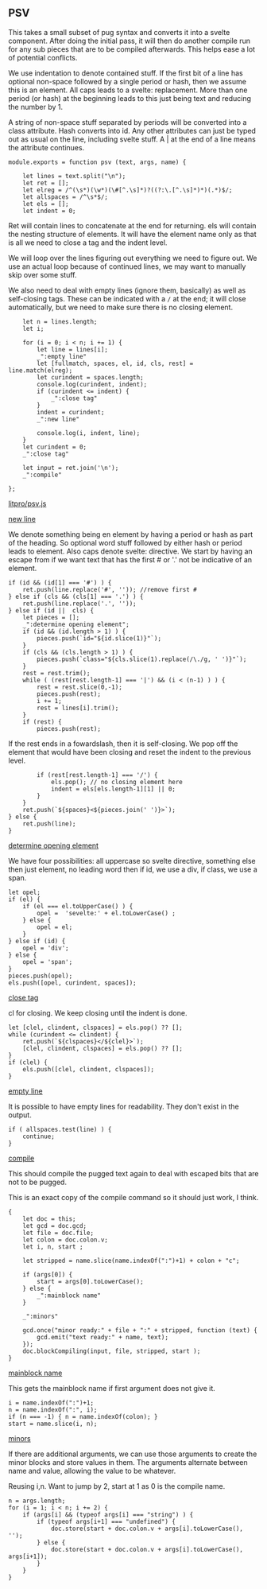## PSV

This takes a small subset of pug syntax and converts it into a svelte
component. After doing the initial pass, it will then do another compile run
for any sub pieces that are to be compiled afterwards. This helps ease a lot
of potential conflicts. 

We use indentation to denote contained stuff. If the first bit of a line has
optional non-space followed by a single period or hash, then we assume this is an
element. All caps leads to a svelte: replacement. More than one period (or
hash)  at the
beginning leads to this just being text and reducing the number by 1.

A string of non-space stuff separated by periods will be converted into a
class attribute. Hash converts into id. Any other attributes can just be typed
out as usual on the line, including svelte stuff. A | at the end of a line
means the attribute continues. 

    module.exports = function psv (text, args, name) {

        let lines = text.split("\n");
        let ret = [];
        let elreg = /^(\s*)(\w*)(\#[^.\s]*)?((?:\.[^.\s]*)*)(.*)$/;
        let allspaces = /^\s*$/;
        let els = [];
        let indent = 0;

Ret will contain lines to concatenate at the end for returning. els will
contain the nesting structure of elements. It will have the element name only
as that is all we need to close a tag and the indent level. 

We will loop over the lines figuring out everything we need to figure out. We
use an actual loop because of continued lines, we may want to manually skip
over some stuff. 
        
We also need to deal with empty lines (ignore them, basically) as well as
self-closing tags. These can be indicated with a `/` at the end; it will close
automatically, but we need to make sure there is no closing element. 

        let n = lines.length;
        let i;

        for (i = 0; i < n; i += 1) {
            let line = lines[i];
            _":empty line"
            let [fullmatch, spaces, el, id, cls, rest] = line.match(elreg);
            let curindent = spaces.length;
            console.log(curindent, indent);
            if (curindent <= indent) {
                _":close tag"
            } 
            indent = curindent;
            _":new line"

            console.log(i, indent, line);
        }
        let curindent = 0; 
        _":close tag"
    
        let input = ret.join('\n');
        _":compile"

    };


[litpro/psv.js](# "save:")

[new line]()


We denote something being en element by having a period or hash as part of the
heading. So optional word stuff followed by either hash or period leads to
element. Also caps denote svelte: directive.  We start by having an escape
from if we want text that has the first # or '.' not be indicative of an element. 
    
    if (id && (id[1] === '#') ) {
        ret.push(line.replace('#', '')); //remove first #
    } else if (cls && (cls[1] === '.') ) {
        ret.push(line.replace('.', ''));
    } else if (id ||  cls) {
        let pieces = [];
        _":determine opening element";
        if (id && (id.length > 1) ) {
            pieces.push(`id="${id.slice(1)}"`); 
        }
        if (cls && (cls.length > 1) ) {
            pieces.push(`class="${cls.slice(1).replace(/\./g, ' ')}"`);
        }
        rest = rest.trim();
        while ( (rest[rest.length-1] === '|') && (i < (n-1) ) ) {
            rest = rest.slice(0,-1);
            pieces.push(rest);
            i += 1;
            rest = lines[i].trim();
        }
        if (rest) {
            pieces.push(rest);

If the rest ends in a fowardslash, then it is self-closing. We pop off the
element that would have been closing and reset the indent to the previous
level.

            if (rest[rest.length-1] === '/') {
                els.pop(); // no closing element here
                indent = els[els.length-1][1] || 0;
            }
        }
        ret.push(`${spaces}<${pieces.join(' ')}>`);
    } else {
        ret.push(line);
    }

[determine opening element]()

We have four possibilities:  all uppercase so svelte directive, something else
then just element, no leading word then if id, we use a div, if class, we use
a span. 

    let opel;
    if (el) {
        if (el === el.toUpperCase() ) {
            opel =  'sevelte:' + el.toLowerCase() ;
        } else {
            opel = el;
        }
    } else if (id) {
        opel = 'div';
    } else {
        opel = 'span';
    }
    pieces.push(opel);
    els.push([opel, curindent, spaces]);


[close tag]()

cl for closing. We keep closing until the indent is done. 

    let [clel, clindent, clspaces] = els.pop() ?? [];
    while (curindent <= clindent) {
        ret.push(`${clspaces}</${clel}>`);
        [clel, clindent, clspaces] = els.pop() ?? [];
    }
    if (clel) {
        els.push([clel, clindent, clspaces]);
    }
    

[empty line]() 

It is possible to have empty lines for readability. They don't exist in the
output. 

    if ( allspaces.test(line) ) {
        continue;
    }


[compile]()

This should compile the pugged text again to deal with escaped bits that are
not to be pugged. 

This is an exact copy of the compile command so it should just work, I
think. 

    {
        let doc = this;
        let gcd = doc.gcd;
        let file = doc.file;
        let colon = doc.colon.v;
        let i, n, start ;

        let stripped = name.slice(name.indexOf(":")+1) + colon + "c";

        if (args[0]) {
            start = args[0].toLowerCase();
        } else {
            _":mainblock name"
        }
        
        _":minors"

        gcd.once("minor ready:" + file + ":" + stripped, function (text) {
            gcd.emit("text ready:" + name, text); 
        });
        doc.blockCompiling(input, file, stripped, start );
    }

[mainblock name]()

This gets the mainblock name if first argument does not give it.

    i = name.indexOf(":")+1;
    n = name.indexOf(":", i);
    if (n === -1) { n = name.indexOf(colon); }
    start = name.slice(i, n);

[minors]()

If there are additional arguments, we can use those arguments to create the minor blocks and store values in them. The arguments alternate between name and value, allowing the value to be whatever.

Reusing i,n. Want to jump by 2, start at 1 as 0 is the compile name.

    n = args.length;
    for (i = 1; i < n; i += 2) {
        if (args[i] && (typeof args[i] === "string") ) {
            if (typeof args[i+1] === "undefined") {
                doc.store(start + doc.colon.v + args[i].toLowerCase(), '');
            } else {
                doc.store(start + doc.colon.v + args[i].toLowerCase(), args[i+1]);
            }
        }
    }



